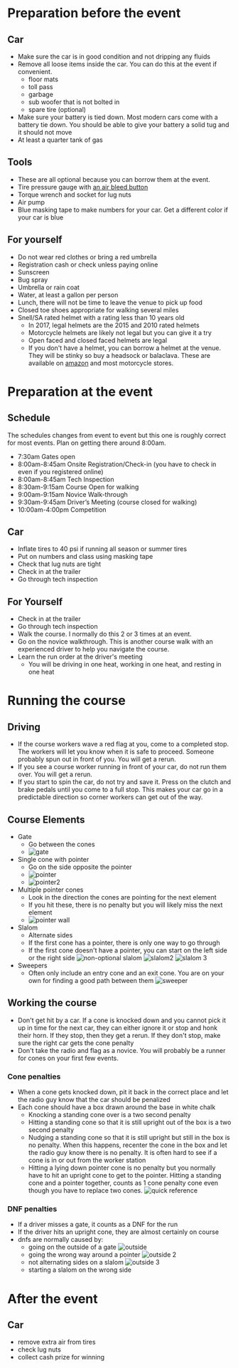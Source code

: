 # Preparation before the event

## Car
- Make sure the car is in good condition and not dripping any fluids
- Remove all loose items inside the car.  You can do this at the event if convenient.
  - floor mats
  - toll pass
  - garbage
  - sub woofer that is not bolted in
  - spare tire (optional)
- Make sure your battery is tied down.  Most modern cars come with a battery tie down.  You should be able to give your battery a solid tug and it should not move
- At least a quarter tank of gas

## Tools
- These are all optional because you can borrow them at the event.
- Tire pressure gauge with [an air bleed button](https://www.amazon.com/Joes-Racing-32307-Pressure-Gauge/dp/B00404WDUC)
- Torque wrench and socket for lug nuts
- Air pump
- Blue masking tape to make numbers for your car.  Get a different color if your car is blue

## For yourself
- Do not wear red clothes or bring a red umbrella
- Registration cash or check unless paying online
- Sunscreen
- Bug spray
- Umbrella or rain coat
- Water, at least a gallon per person
- Lunch, there will not be time to leave the venue to pick up food
- Closed toe shoes appropriate for walking several miles
- Snell/SA rated helmet with a rating less than 10 years old
  - In 2017, legal helmets are the 2015 and 2010 rated helmets
  - Motorcycle helmets are likely not legal but you can give it a try
  - Open faced and closed faced helmets are legal
  - If you don't have a helmet, you can borrow a helmet at the venue.  They will be stinky so buy a headsock or balaclava.  These are available on [amazon](https://www.amazon.com/K1-Race-Gear-701430-Cotton/dp/B0041QZQP8) and most motorcycle stores.

# Preparation at the event

## Schedule
The schedules changes from event to event but this one is roughly correct for most events.  Plan on
getting there around 8:00am.

- 7:30am          Gates open
- 8:00am-8:45am   Onsite Registration/Check-in (you have to check in even if you registered online)
- 8:00am-8:45am   Tech Inspection
- 8:30am-9:15am   Course Open for walking
- 9:00am-9:15am   Novice Walk-through
- 9:30am-9:45am   Driver’s Meeting (course closed for walking)
- 10:00am-4:00pm  Competition

## Car
- Inflate tires to 40 psi if running all season or summer tires
- Put on numbers and class using masking tape
- Check that lug nuts are tight
- Check in at the trailer
- Go through tech inspection

## For Yourself
- Check in at the trailer
- Go through tech inspection
- Walk the course.  I normally do this 2 or 3 times at an event.
- Go on the novice walkthrough.  This is another course walk with an experienced driver to help you navigate the course.
- Learn the run order at the driver's meeting
  - You will be driving in one heat, working in one heat, and resting in one heat

# Running the course

## Driving

- If the course workers wave a red flag at you, come to a completed stop.  The workers will let you know when it is safe to proceed.  Someone probably spun out in front of you.  You will get a rerun.
- If you see a course worker running in front of your car, do not run them over.  You will get a rerun.
- If you start to spin the car, do not try and save it.  Press on the clutch and brake pedals until you come to a full stop.  This makes your car go in a predictable direction so corner workers can get out of the way.

## Course Elements

- Gate
  - Go between the cones
  - ![gate](https://wrpca.wildapricot.org/resources/Pictures/Car%20Control%20Clinic/cone-gate.png)
- Single cone with pointer
  - Go on the side opposite the pointer
  - ![pointer](http://www.d3f.org/wp-content/uploads/2010/08/IMG_0336-e1283219599433.jpg)
  - ![pointer2](https://wrpca.wildapricot.org/resources/Pictures/Car%20Control%20Clinic/cone-pointer.png)
- Multiple pointer cones
  - Look in the direction the cones are pointing for the next element
  - If you hit these, there is no penalty but you will likely miss the next element
  - ![pointer wall](http://racingready.com/wp-content/uploads/2008/11/pano-1e1.jpg)
- Slalom
  - Alternate sides
  - If the first cone has a pointer, there is only one way to go through
  - If the first cone doesn't have a pointer, you can start on the left side or the right side ![non-optional slalom](http://www.geocities.ws/MotorCity/Downs/3837/autoxfu5.gif) ![slalom2](http://cdn.ggcbmwcca.org/wp-content/uploads/2017/01/Autox04.jpg) ![slalom 3](https://i.kinja-img.com/gawker-media/image/upload/s--GZJq3Zy2--/c_scale,f_auto,fl_progressive,q_80,w_800/19dz0zeptyjx3jpg.jpg)
- Sweepers
  - Often only include an entry cone and an exit cone.  You are on your own for finding a good path between them
  ![sweeper](http://1.bp.blogspot.com/-QBZwUXdYHEM/U6DtSVpJ0bI/AAAAAAAAAaQ/vXvMdskzxoo/s1600/DSCN6359.JPG)

## Working the course
- Don't get hit by a car.  If a cone is knocked down and you cannot pick it up in time for the next car, they can either ignore it or stop and honk their horn.  If they stop, then they get a rerun.  If they don't stop, make sure the right car gets the cone penalty
- Don't take the radio and flag as a novice.  You will probably be a runner for cones on your first few events.

### Cone penalties
  - When a cone gets knocked down, pit it back in the correct place and let the radio guy know that the car should be penalized
  - Each cone should have a box drawn around the base in white chalk
    - Knocking a standing cone over is a two second penalty
    - Hitting a standing cone so that it is still upright out of the box is a two second penalty
    - Nudging a standing cone so that it is still upright but still in the box is no penalty.  When this happens, recenter the cone in the box and let the radio guy know there is no penalty.  It is often hard to see if a cone is in or out from the worker station
    - Hitting a lying down pointer cone is no penalty but you normally have to hit an upright cone to get to the pointer.  Hitting a standing cone and a pointer together, counts as 1 cone penalty cone even though you have to replace two cones.
      ![quick reference](http://sfrautox.com/wp-content/uploads/2014/04/cone_explanation.jpg)

### DNF penalties
  - If a driver misses a gate, it counts as a DNF for the run
  - If the driver hits an upright cone, they are almost certainly on course
  - dnfs are normally caused by:
    - going on the outside of a gate ![outside](http://www.sccahawaii.org/wp-content/uploads/2016/05/gates-01-1024x663.png)
    - going the wrong way around a pointer ![outside 2](http://www.sccahawaii.org/wp-content/uploads/2016/05/DNF-01.png)
    - not alternating sides on a slalom ![outside 3](http://www.torcavettes.com/wp-content/uploads/autocross/TORCA_DNF.jpg)
    - starting a slalom on the wrong side

# After the event

## Car
- remove extra air from tires
- check lug nuts
- collect cash prize for winning
